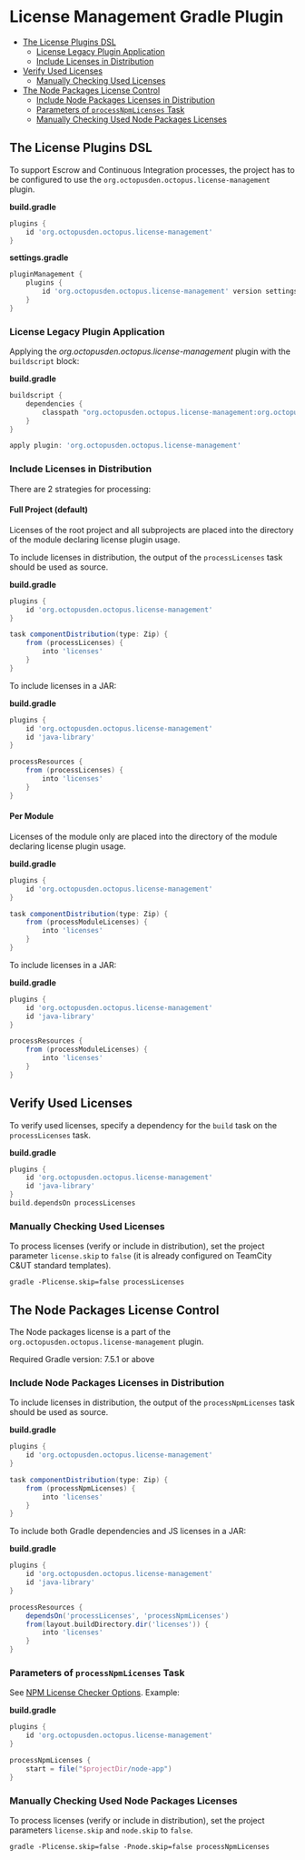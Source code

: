 # License Management Gradle Plugin


- [The License Plugins DSL](#the-license-plugins-dsl)
    - [License Legacy Plugin Application](#license-legacy-plugin-application)
    - [Include Licenses in Distribution](#include-licenses-in-distribution)
- [Verify Used Licenses](#verify-used-licenses)
    - [Manually Checking Used Licenses](#manually-checking-used-licenses)
- [The Node Packages License Control](#the-node-packages-license-control)
    - [Include Node Packages Licenses in Distribution](#include-node-packages-licenses-in-distribution)
    - [Parameters of `processNpmLicenses` Task](#parameters-of-processnpmlicenses-task)
    - [Manually Checking Used Node Packages Licenses](#manually-checking-used-node-packages-licenses)

## The License Plugins DSL

To support Escrow and Continuous Integration processes, the project has to be configured to use the `org.octopusden.octopus.license-management` plugin.

**build.gradle**
```groovy
plugins {
    id 'org.octopusden.octopus.license-management'
}
```

**settings.gradle**
```groovy
pluginManagement {
    plugins {
        id 'org.octopusden.octopus.license-management' version settings['license-management.version']
    }
}
```

### License Legacy Plugin Application

Applying the *org.octopusden.octopus.license-management* plugin with the `buildscript` block:

**build.gradle**
```groovy
buildscript {
    dependencies {
        classpath "org.octopusden.octopus.license-management:org.octopusden.octopus.license-management.gradle.plugin:${project.findProperty('license-management.version') ?: '{version-label}'}"
    }
}

apply plugin: 'org.octopusden.octopus.license-management'
```

### Include Licenses in Distribution

There are 2 strategies for processing:

#### Full Project (default)

Licenses of the root project and all subprojects are placed into the directory of the module declaring license plugin usage.

To include licenses in distribution, the output of the `processLicenses` task should be used as source.

**build.gradle**
```groovy
plugins {
    id 'org.octopusden.octopus.license-management'
}

task componentDistribution(type: Zip) {
    from (processLicenses) {
        into 'licenses'
    }
}
```

To include licenses in a JAR:

**build.gradle**
```groovy
plugins {
    id 'org.octopusden.octopus.license-management'
    id 'java-library'
}

processResources {
    from (processLicenses) {
        into 'licenses'
    }
}
```

#### Per Module

Licenses of the module only are placed into the directory of the module declaring license plugin usage.

**build.gradle**
```groovy
plugins {
    id 'org.octopusden.octopus.license-management'
}

task componentDistribution(type: Zip) {
    from (processModuleLicenses) {
        into 'licenses'
    }
}
```

To include licenses in a JAR:

**build.gradle**
```groovy
plugins {
    id 'org.octopusden.octopus.license-management'
    id 'java-library'
}

processResources {
    from (processModuleLicenses) {
        into 'licenses'
    }
}
```

## Verify Used Licenses

To verify used licenses, specify a dependency for the `build` task on the `processLicenses` task.

**build.gradle**
```groovy
plugins {
    id 'org.octopusden.octopus.license-management'
    id 'java-library'
}
build.dependsOn processLicenses
```

### Manually Checking Used Licenses

To process licenses (verify or include in distribution), set the project parameter `license.skip` to `false` (it is already configured on TeamCity C&UT standard templates).

```shell
gradle -Plicense.skip=false processLicenses
```

## The Node Packages License Control

The Node packages license is a part of the `org.octopusden.octopus.license-management` plugin.

Required Gradle version: 7.5.1 or above

### Include Node Packages Licenses in Distribution

To include licenses in distribution, the output of the `processNpmLicenses` task should be used as source.

**build.gradle**
```groovy
plugins {
    id 'org.octopusden.octopus.license-management'
}

task componentDistribution(type: Zip) {
    from (processNpmLicenses) {
        into 'licenses'
    }
}
```

To include both Gradle dependencies and JS licenses in a JAR:

**build.gradle**
```groovy
plugins {
    id 'org.octopusden.octopus.license-management'
    id 'java-library'
}

processResources {
    dependsOn('processLicenses', 'processNpmLicenses')
    from(layout.buildDirectory.dir('licenses')) {
        into 'licenses'
    }
}
```

### Parameters of `processNpmLicenses` Task

See [NPM License Checker Options](https://www.npmjs.com/package/license-checker#options). Example:

**build.gradle**
```groovy
plugins {
    id 'org.octopusden.octopus.license-management'
}

processNpmLicenses {
    start = file("$projectDir/node-app")
}
```

### Manually Checking Used Node Packages Licenses

To process licenses (verify or include in distribution), set the project parameters `license.skip` and `node.skip` to `false`.

```shell
gradle -Plicense.skip=false -Pnode.skip=false processNpmLicenses
```
